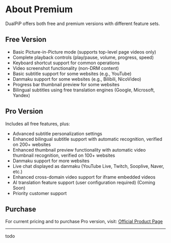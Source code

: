 # About Premium

DualPiP offers both free and premium versions with different feature sets.

## Free Version

- Basic Picture-in-Picture mode (supports top-level page videos only)
- Complete playback controls (play/pause, volume, progress, speed)
- Keyboard shortcut support for common operations
- Video screenshot functionality (non-DRM content)
- Basic subtitle support for some websites (e.g., YouTube)
- Danmaku support for some websites (e.g., Bilibili, NicoVideo)
- Progress bar thumbnail preview for some websites
- Bilingual subtitles using free translation engines (Google, Microsoft, Yandex)

## Pro Version

Includes all free features, plus:

- Advanced subtitle personalization settings
- Enhanced bilingual subtitle support with automatic recognition, verified on 200+ websites
- Enhanced thumbnail preview functionality with automatic video thumbnail recognition, verified on 100+ websites
- Danmaku support for more websites
- Live chat displayed as danmaku (YouTube Live, Twitch, Sooplive, Naver, etc.)
- Enhanced cross-domain video support for iframe embedded videos
- AI translation feature support (user configuration required) (Coming Soon)
- Priority customer support

## Purchase

For current pricing and to purchase Pro version, visit:
[Official Product Page](https://www.rabbitpair.com/products/dualpip)

---

todo
